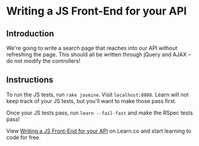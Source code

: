 # Writing a JS Front-End for your API

## Introduction

We're going to write a search page that reaches into our API without refreshing the page. This should all be written through jQuery and AJAX – do not modify the controllers!

## Instructions

To run the JS tests, run `rake jasmine`. Visit `localhost:8888`. Learn will not keep track of your JS tests, but you'll want to make those pass first.

Once your JS tests pass, run `learn --fail-fast` and make the RSpec tests pass!

<p data-visibility='hidden'>View <a href='https://learn.co/lessons/rails-api-frontend' title='Writing a JS Front-End for your API'>Writing a JS Front-End for your API</a> on Learn.co and start learning to code for free.</p>
